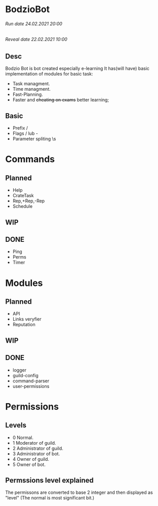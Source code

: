 # BodzioBot

###### Run date 24.02.2021 20:00
###### Reveal date 22.02.2021 10:00
## Desc
Bodzio Bot is bot created especially e-learning
It has(will have) basic implementation of modules for basic task:
- Task managment.
- Time managment.
- Fast-Planning.
- Faster and ~~cheating on exams~~ better learning;

## Basic
- Prefix /
- Flags / lub -
- Parameter spliting \s

# Commands

## Planned
- Help
- CrateTask
- Rep,+Rep,-Rep
- Schedule

## WIP 
## DONE
- Ping
- Perms
- Timer

# Modules

## Planned
- API
- Links veryfier
- Reputation

## WIP 

## DONE
- logger
- guild-config
- command-parser
- user-permissions


# Permissions
## Levels
- 0 Normal.
- 1 Moderator of guild.
- 2 Administrator of guild.
- 3 Administrator of bot.
- 4 Owner of guild.
- 5 Owner of bot.

## Permssions level explained
The permissons are converted to base 2 integer and then displayed as "level"
(The normal is most significant bit.)